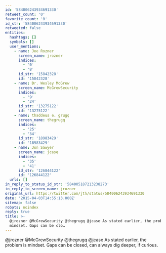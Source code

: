 ```yaml
---
id: '584006243934691330'
retweet_count: '0'
favorite_count: '0'
id_str: '584006243934691330'
retweeted: false
entities:
  hashtags: []
  symbols: []
  user_mentions:
    - name: Joe Rozner
      screen_name: jrozner
      indices:
        - '0'
        - '8'
      id_str: '15842328'
      id: '15842328'
    - name: Dr. Wesley McGrew
      screen_name: McGrewSecurity
      indices:
        - '9'
        - '24'
      id_str: '13275122'
      id: '13275122'
    - name: thaddeus e. grugq
      screen_name: thegrugq
      indices:
        - '25'
        - '34'
      id_str: '18983429'
      id: '18983429'
    - name: Jon Sawyer
      screen_name: jcase
      indices:
        - '35'
        - '41'
      id_str: '126844122'
      id: '126844122'
  urls: []
in_reply_to_status_id_str: '584005187213238273'
in_reply_to_screen_name: jrozner
original_url: https://twitter.com/jth/status/584006243934691330
date: '2015-04-03T14:55:13.000Z'
sitemap: false
robots: noindex
reply: true
title: >-
  @jrozner @McGrewSecurity @thegrugq @jcase As stated earlier, the problem is
  mindset. Gaps can be clo…
---
```


@jrozner @McGrewSecurity @thegrugq @jcase As stated earlier, the problem is mindset. Gaps can be closed, can always dig deeper, if curious.